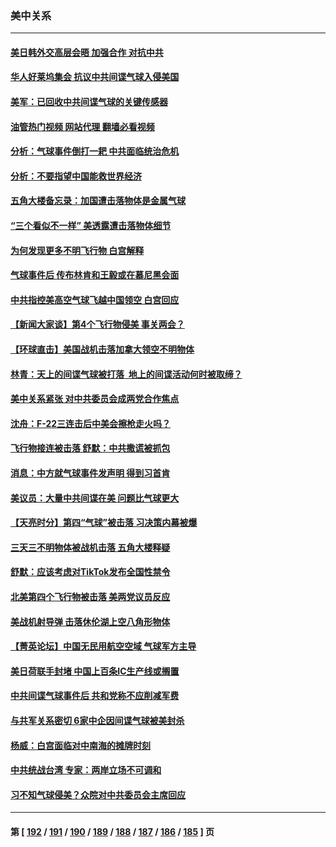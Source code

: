 ### 美中关系
---
#### [美日韩外交高层会晤 加强合作 对抗中共](../../pages/nf1412576/n13929342.md?02141645) 
#### [华人好莱坞集会 抗议中共间谍气球入侵美国](../../pages/nf1412576/n13929380.md?02141645) 
#### [美军：已回收中共间谍气球的关键传感器](../../pages/nf1412576/n13929284.md?02141645) 
#### [油管热门视频 网站代理 翻墙必看视频](http://138.2.39.72:81/youtube.html?epic-marker?02141645)
#### [分析：气球事件倒打一耙 中共面临统治危机](../../pages/nf1412576/n13929035.md?02141645) 
#### [分析：不要指望中国能救世界经济](../../pages/nf1412576/n13929174.md?02141645) 
#### [五角大楼备忘录：加国遭击落物体是金属气球](../../pages/nf1412576/n13929225.md?02141645) 
#### [“三个看似不一样” 美透露遭击落物体细节](../../pages/nf1412576/n13929144.md?02141645) 
#### [为何发现更多不明飞行物 白宫解释](../../pages/nf1412576/n13929133.md?02141645) 
#### [气球事件后 传布林肯和王毅或在慕尼黑会面](../../pages/nf1412576/n13929115.md?02141645) 
#### [中共指控美高空气球飞越中国领空 白宫回应](../../pages/nf1412576/n13929008.md?02141645) 
#### [【新闻大家谈】第4个飞行物侵美 事关两会？](../../pages/nf1412576/n13928592.md?02141645) 
#### [【环球直击】美国战机击落加拿大领空不明物体](../../pages/nf1412576/n13928868.md?02141645) 
#### [林青：天上的间谍气球被打落  地上的间谍活动何时被取缔？](../../pages/nf1412576/n13928539.md?02141645) 
#### [美中关系紧张 对中共委员会成两党合作焦点](../../pages/nf1412576/n13928691.md?02141645) 
#### [沈舟：F-22三连击后中美会擦枪走火吗？](../../pages/nf1412576/n13928511.md?02141645) 
#### [飞行物接连被击落 舒默：中共撒谎被抓包](../../pages/nf1412576/n13928471.md?02141645) 
#### [消息：中方就气球事件发声明 得到习首肯](../../pages/nf1412576/n13928606.md?02141645) 
#### [美议员：大量中共间谍在美 问题比气球更大](../../pages/nf1412576/n13928460.md?02141645) 
#### [【天亮时分】第四“气球”被击落 习决策内幕被爆](../../pages/nf1412576/n13928361.md?02141645) 
#### [三天三不明物体被战机击落 五角大楼释疑](../../pages/nf1412576/n13928450.md?02141645) 
#### [舒默：应该考虑对TikTok发布全国性禁令](../../pages/nf1412576/n13928418.md?02141645) 
#### [北美第四个飞行物被击落 美两党议员反应](../../pages/nf1412576/n13928295.md?02141645) 
#### [美战机射导弹 击落休伦湖上空八角形物体](../../pages/nf1412576/n13928353.md?02141645) 
#### [【菁英论坛】中国无民用航空空域 气球军方主导](../../pages/nf1412576/n13928356.md?02141645) 
#### [美日荷联手封堵 中国上百条IC生产线或搁置](../../pages/nf1412576/n13928285.md?02141645) 
#### [中共间谍气球事件后 共和党称不应削减军费](../../pages/nf1412576/n13928251.md?02141645) 
#### [与共军关系密切 6家中企因间谍气球被美封杀](../../pages/nf1412576/n13928239.md?02141645) 
#### [杨威：白宫面临对中南海的摊牌时刻](../../pages/nf1412576/n13927866.md?02141645) 
#### [中共统战台湾 专家：两岸立场不可调和](../../pages/nf1412576/n13927242.md?02141645) 
#### [习不知气球侵美？众院对中共委员会主席回应](../../pages/nf1412576/n13927842.md?02141645) 

---
#### 第 [ [192](./192.md?02141645) / [191](./191.md?02141645) / [190](./190.md?02141645) / [189](./189.md?02141645) / [188](./188.md?02141645) / [187](./187.md?02141645) / [186](./186.md?02141645) / [185](./185.md?02141645) ] 页
